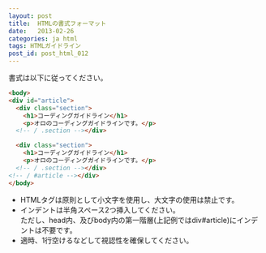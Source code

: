 ```yaml
---
layout: post
title:  HTMLの書式フォーマット
date:   2013-02-26
categories: ja html
tags: HTMLガイドライン
post_id: post_html_012
---
```

書式は以下に従ってください。

```html
<body>
<div id="article">
  <div class="section">
    <h1>コーディングガイドライン</h1>
    <p>オロのコーディングガイドラインです。</p>
  <!-- / .section --></div>

  <div class="section">
    <h1>コーディングガイドライン</h1>
    <p>オロのコーディングガイドラインです。</p>
  <!-- / .section --></div>
<!-- / #article --></div>
</body>
```

<div>
  <ul>
    <li>HTMLタグは原則として小文字を使用し、大文字の使用は禁止です。</li>
    <li>インデントは半角スペース2つ挿入してください。<br>ただし、head内、及びbody内の第一階層(上記例ではdiv#article)にインデントは不要です。</li>
    <li>適時、1行空けるなどして視認性を確保してください。</li>
  </ul>
</div>
